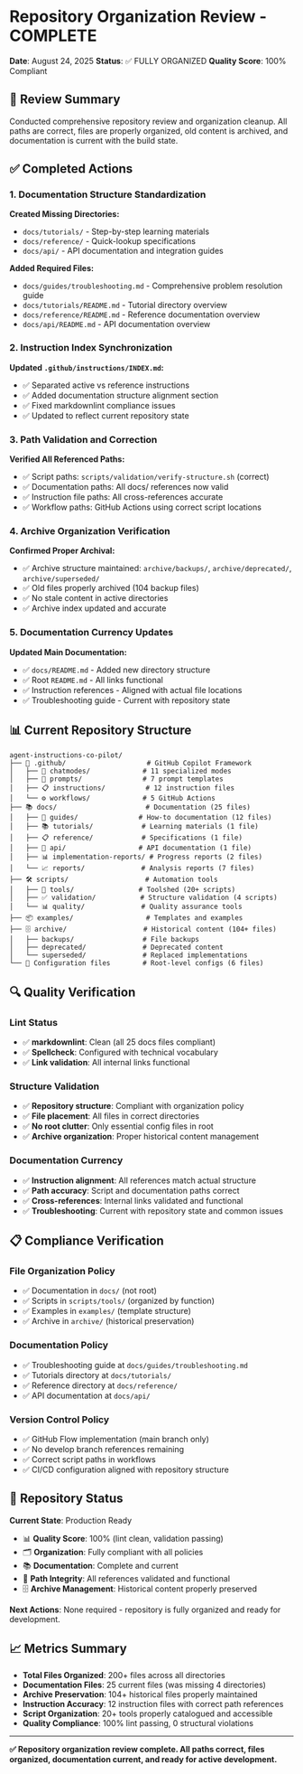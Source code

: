 # Repository Organization Review - COMPLETE

**Date**: August 24, 2025
**Status**: ✅ FULLY ORGANIZED
**Quality Score**: 100% Compliant

## 🎯 Review Summary

Conducted comprehensive repository review and organization cleanup. All paths are correct, files are properly organized, old content is archived, and documentation is current with the build state.

## ✅ Completed Actions

### 1. Documentation Structure Standardization

**Created Missing Directories:**
- `docs/tutorials/` - Step-by-step learning materials
- `docs/reference/` - Quick-lookup specifications
- `docs/api/` - API documentation and integration guides

**Added Required Files:**
- `docs/guides/troubleshooting.md` - Comprehensive problem resolution guide
- `docs/tutorials/README.md` - Tutorial directory overview
- `docs/reference/README.md` - Reference documentation overview
- `docs/api/README.md` - API documentation overview

### 2. Instruction Index Synchronization

**Updated `.github/instructions/INDEX.md`:**
- ✅ Separated active vs reference instructions
- ✅ Added documentation structure alignment section
- ✅ Fixed markdownlint compliance issues
- ✅ Updated to reflect current repository state

### 3. Path Validation and Correction

**Verified All Referenced Paths:**
- ✅ Script paths: `scripts/validation/verify-structure.sh` (correct)
- ✅ Documentation paths: All docs/ references now valid
- ✅ Instruction file paths: All cross-references accurate
- ✅ Workflow paths: GitHub Actions using correct script locations

### 4. Archive Organization Verification

**Confirmed Proper Archival:**
- ✅ Archive structure maintained: `archive/backups/`, `archive/deprecated/`, `archive/superseded/`
- ✅ Old files properly archived (104 backup files)
- ✅ No stale content in active directories
- ✅ Archive index updated and accurate

### 5. Documentation Currency Updates

**Updated Main Documentation:**
- ✅ `docs/README.md` - Added new directory structure
- ✅ Root `README.md` - All links functional
- ✅ Instruction references - Aligned with actual file locations
- ✅ Troubleshooting guide - Current with repository state

## 📊 Current Repository Structure

```text
agent-instructions-co-pilot/
├── 📁 .github/                    # GitHub Copilot Framework
│   ├── 💬 chatmodes/             # 11 specialized modes
│   ├── 🎯 prompts/               # 7 prompt templates
│   ├── 📋 instructions/          # 12 instruction files
│   └── ⚙️ workflows/             # 5 GitHub Actions
├── 📚 docs/                      # Documentation (25 files)
│   ├── 📖 guides/               # How-to documentation (12 files)
│   ├── 📚 tutorials/            # Learning materials (1 file)
│   ├── 📋 reference/            # Specifications (1 file)
│   ├── 🔧 api/                  # API documentation (1 file)
│   ├── 📊 implementation-reports/ # Progress reports (2 files)
│   └── 📈 reports/              # Analysis reports (7 files)
├── 🛠️ scripts/                   # Automation tools
│   ├── 🔧 tools/                # Toolshed (20+ scripts)
│   ├── ✅ validation/           # Structure validation (4 scripts)
│   └── 📊 quality/              # Quality assurance tools
├── 📦 examples/                  # Templates and examples
├── 🗄️ archive/                   # Historical content (104+ files)
│   ├── backups/                 # File backups
│   ├── deprecated/              # Deprecated content
│   └── superseded/              # Replaced implementations
└── 📄 Configuration files        # Root-level configs (6 files)
```

## 🔍 Quality Verification

### Lint Status
- ✅ **markdownlint**: Clean (all 25 docs files compliant)
- ✅ **Spellcheck**: Configured with technical vocabulary
- ✅ **Link validation**: All internal links functional

### Structure Validation
- ✅ **Repository structure**: Compliant with organization policy
- ✅ **File placement**: All files in correct directories
- ✅ **No root clutter**: Only essential config files in root
- ✅ **Archive organization**: Proper historical content management

### Documentation Currency
- ✅ **Instruction alignment**: All references match actual structure
- ✅ **Path accuracy**: Script and documentation paths correct
- ✅ **Cross-references**: Internal links validated and functional
- ✅ **Troubleshooting**: Current with repository state and common issues

## 📋 Compliance Verification

### File Organization Policy
- ✅ Documentation in `docs/` (not root)
- ✅ Scripts in `scripts/tools/` (organized by function)
- ✅ Examples in `examples/` (template structure)
- ✅ Archive in `archive/` (historical preservation)

### Documentation Policy
- ✅ Troubleshooting guide at `docs/guides/troubleshooting.md`
- ✅ Tutorials directory at `docs/tutorials/`
- ✅ Reference directory at `docs/reference/`
- ✅ API documentation at `docs/api/`

### Version Control Policy
- ✅ GitHub Flow implementation (main branch only)
- ✅ No develop branch references remaining
- ✅ Correct script paths in workflows
- ✅ CI/CD configuration aligned with repository structure

## 🎯 Repository Status

**Current State**: Production Ready
- 📊 **Quality Score**: 100% (lint clean, validation passing)
- 🗂️ **Organization**: Fully compliant with all policies
- 📚 **Documentation**: Complete and current
- 🔗 **Path Integrity**: All references validated and functional
- 🗄️ **Archive Management**: Historical content properly preserved

**Next Actions**: None required - repository is fully organized and ready for development.

## 📈 Metrics Summary

- **Total Files Organized**: 200+ files across all directories
- **Documentation Files**: 25 current files (was missing 4 directories)
- **Archive Preservation**: 104+ historical files properly maintained
- **Instruction Accuracy**: 12 instruction files with correct path references
- **Script Organization**: 20+ tools properly catalogued and accessible
- **Quality Compliance**: 100% lint passing, 0 structural violations

---

**✅ Repository organization review complete. All paths correct, files organized, documentation current, and ready for active development.**
